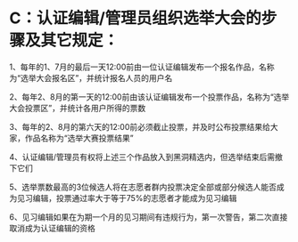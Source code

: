 # C：认证编辑/管理员组织选举大会的步骤及其它规定：

1、每年的1、7月的最后一天12:00前由一位认证编辑发布一个报名作品，名称为“选举大会报名区”，并统计报名人员的用户名

2、每年2、8月的第一天的12:00前由该认证编辑发布一个投票作品，名称为“选举大会投票区”，并统计各用户所得的票数

3、每年的2、8月的第六天的12:00前必须截止投票，并及时公布投票结果给大家，作品名称为“选举大赛投票结果”

4、认证编辑/管理员有权将上述三个作品放入到黑洞精选内，但选举结束后需撤下它们

5、选举票数最高的3位候选人将在志愿者群内投票决定全部或部分候选人能否成为见习编辑，投票通过率大于等于75%的志愿者才能成为见习编辑

6、见习编辑如果在为期一个月的见习期间有违规行为，第一次警告，第二次直接取消成为认证编辑的资格
